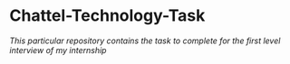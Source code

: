 # Chattel-Technology-Task
<p><i>This particular repository contains the task to complete for the first level interview of my internship </i></p>
